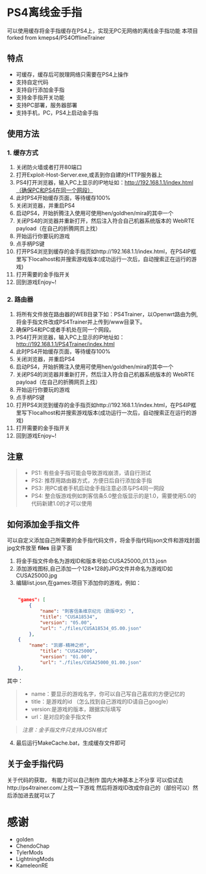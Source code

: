# PS4离线金手指
可以使用缓存将金手指缓存在PS4上，实现无PC无网络的离线金手指功能
本项目forked from kmeps4/PS4OfflineTrainer

## 特点
* 可缓存，缓存后可脱理网络只需要在PS4上操作
* 支持自定代码
* 支持自行添加金手指
* 支持金手指开关功能
* 支持PC部署，服务器部署
* 支持手机，PC，PS4上启动金手指

## 使用方法

### 1. 缓存方式

 1. 关闭防火墙或者打开80端口
 2. 打开Exploit-Host-Server.exe,或丢到你自建的HTTP服务器上
 3. PS4打开浏览器，输入PC上显示的IP地址如：http://192.168.1.1/index.html（确保PC和PS4在同一个网段）
 4. 此时PS4开始缓存页面，等待缓存100%
 5. 关闭浏览器，并重启PS4
 6. 启动PS4，开始折腾注入使用可使用hen/goldhen/mira的其中一个
 7. 关闭PS4的浏览器并重新打开，然后注入符合自己机器系统版本的 WebRTE payload（在自己的折腾网页上找）
 8. 开始运行你要玩的游戏
 9. 点手柄PS键
 10. 打开PS4浏览到缓存的金手指页如http://192.168.1.1/index.html，在PS4IP框里写下localhost和并搜索游戏版本(成功运行一次后，自动搜索正在运行的游戏)
 11. 打开需要的金手指开关
 12. 回到游戏Enjoy~!

### 2. 路由器

 1. 将所有文件放在路由器的WEB目录下如：PS4Trainer，以Openwrt路由为例,将金手指文件改成PS4Trainer并上传到/www目录下。
 2. 确保PS4和PC或者手机处在同一个网段。
 4. PS4打开浏览器，输入PC上显示的IP地址如：http://192.168.1.1/PS4Trainer/index.html
 5. 此时PS4开始缓存页面，等待缓存100%
 6. 关闭浏览器，并重启PS4
 7. 启动PS4，开始折腾注入使用可使用hen/goldhen/mira的其中一个
 8. 关闭PS4的浏览器并重新打开，然后注入符合自己机器系统版本的 WebRTE payload（在自己的折腾网页上找）
 9. 开始运行你要玩的游戏
 10. 点手柄PS键
 11. 打开PS4浏览到缓存的金手指页如http://192.168.1.1/index.html，在PS4IP框里写下localhost和并搜索游戏版本(成功运行一次后，自动搜索正在运行的游戏)
 12. 打开需要的金手指开关
 13. 回到游戏Enjoy~!

## 注意

> * PS1: 有些金手指可能会导致游戏崩溃，请自行测试
> * PS2: 推荐用路由器方式，方便日后自行添加金手指
> * PS3: 用PC或者手机启动金手指注意必须与PS4同一网段
> * PS4: 整合版游戏例如刺客信条5.0整合版显示的是1.0，需要使用5.0的代码新建1.0的才可以使用

## 如何添加金手指文件

可以自定义添加自己所需要的金手指代码文件，将金手指代码json文件和游戏封面jpg文件放至 **files** 目录下面

1. 将金手指文件命名为游戏ID和版本号如:CUSA25000_01.13.josn
2. 添加游戏图标,自己添加一个128*128的JPG文件并命名为游戏ID如CUSA25000.jpg
3. 编辑list.josn,在games:项目下添加你的游戏，例如：


```json

    "games": [
        {
            "name": "刺客信条维京纪元（欧版中文）",
            "title": "CUSA18534",
            "version": "05.00",
            "url": "./files/CUSA18534_05.00.json"
        },
	{
	    "name": "凯娜-精神之桥",
            "title": "CUSA25000",
            "version": "01.00",
            "url": "./files/CUSA25000_01.00.json"
	},
```

其中：
> * name：要显示的游戏名字，你可以自己写自己喜欢的方便记忆的
> * title：是游戏的id （怎么找到自己游戏的ID请自己google）
> * version:是游戏的版本，跟据实际填写
> * url：是对应的金手指文件

> *注意：金手指文件只支持JOSN格式* 

4. 最后运行MakeCache.bat，生成缓存文件即可

## 关于金手指代码

关于代码的获取，
有能力可以自己制作
国内大神基本上不分享
可以偿试去http://ps4trainer.com/上找一下游戏
然后将游戏ID改成你自己的（部份可以）然后添加进去就可以了

# 感谢
* golden
* ChendoChap
* TylerMods
* LightningMods
* KameleonRE
